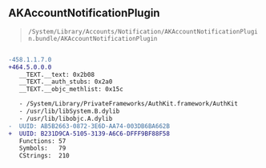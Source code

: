 ## AKAccountNotificationPlugin

> `/System/Library/Accounts/Notification/AKAccountNotificationPlugin.bundle/AKAccountNotificationPlugin`

```diff

-458.1.1.7.0
+464.5.0.0.0
   __TEXT.__text: 0x2b08
   __TEXT.__auth_stubs: 0x2a0
   __TEXT.__objc_methlist: 0x15c

   - /System/Library/PrivateFrameworks/AuthKit.framework/AuthKit
   - /usr/lib/libSystem.B.dylib
   - /usr/lib/libobjc.A.dylib
-  UUID: AB5B2663-0872-3E6D-AA74-003DB6BA662B
+  UUID: B231D9CA-5105-3139-A6C6-DFFF9BF88F58
   Functions: 57
   Symbols:   79
   CStrings:  210

```

